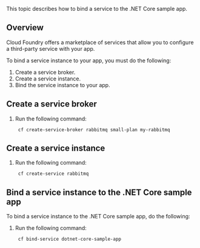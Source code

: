 This topic describes how to bind a service to the .NET Core sample app.

## Overview

Cloud Foundry offers a marketplace of services that allow you to configure
a third-party service with your app.

To bind a service instance to your app, you must do the following:

1. Create a service broker.
1. Create a service instance.
1. Bind the service instance to your app.

## Create a service broker

1. Run the following command:

        cf create-service-broker rabbitmq small-plan my-rabbitmq

## Create a service instance

1. Run the following command:

        cf create-service rabbitmq

## Bind a service instance to the .NET Core sample app

To bind a service instance to the .NET Core sample app, do the following:

1. Run the following command:

        cf bind-service dotnet-core-sample-app

